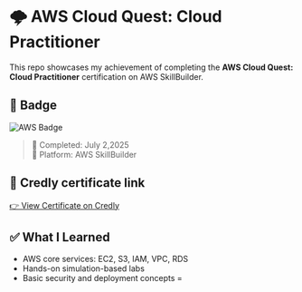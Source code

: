 # 🌩️ AWS Cloud Quest: Cloud Practitioner

This repo showcases my achievement of completing the **AWS Cloud Quest: Cloud Practitioner** certification on AWS SkillBuilder.

## 🏅 Badge

![AWS Badge](cloud-practitioner-badge.png)

> 📅 Completed: July 2,2025  
> 🧠 Platform: AWS SkillBuilder

## 🔗 Credly certificate link

[👉 View Certificate on Credly](https://www.credly.com/badges/9be29db9-d758-4afb-b275-85d8870ad67a/public_url)

## ✅ What I Learned

- AWS core services: EC2, S3, IAM, VPC, RDS
- Hands-on simulation-based labs
- Basic security and deployment concepts
=
